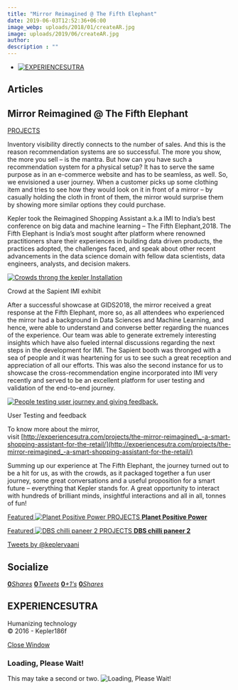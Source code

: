 ```yaml
---
title: "Mirror Reimagined @ The Fifth Elephant"
date: 2019-06-03T12:52:36+06:00
image_webp: uploads/2018/01/createAR.jpg
image: uploads/2019/06/createAR.jpg
author: 
description : ""
---
```


*   [![EXPERIENCESUTRA](/wp-content/themes/tresor-theme/images/logo.png)](http://experiencesutra.com/)

Articles
--------

Mirror Reimagined @ The Fifth Elephant
--------------------------------------

[PROJECTS](http://experiencesutra.com/category/projects/)

Inventory visibility directly connects to the number of sales. And this is the reason recommendation systems are so successful. The more you show, the more you sell – is the mantra. But how can you have such a recommendation system for a physical setup? It has to serve the same purpose as in an e-commerce website and has to be seamless, as well. So, we envisioned a user journey. When a customer picks up some clothing item and tries to see how they would look on it in front of a mirror – by casually holding the cloth in front of them, the mirror would surprise them by showing more similar options they could purchase.

Kepler took the Reimagined Shopping Assistant a.k.a IMI to India’s best conference on big data and machine learning – The Fifth Elephant,2018. The Fifth Elephant is India’s most sought after platform where renowned practitioners share their experiences in building data driven products, the practices adopted, the challenges faced, and speak about other recent advancements in the data science domain with fellow data scientists, data engineers, analysts, and decision makers.

[![Crowds throng the kepler Installation](http://experiencesutra.com/wp-content/uploads/2018/08/9-1024x576.jpg)](http://experiencesutra.com/wp-content/uploads/2018/08/9.jpg)

Crowd at the Sapient IMI exhibit

After a successful showcase at GIDS2018, the mirror received a great response at the Fifth Elephant, more so, as all attendees who experienced the mirror had a background in Data Sciences and Machine Learning, and hence, were able to understand and converse better regarding the nuances of the experience. Our team was able to generate extremely interesting insights which have also fueled internal discussions regarding the next steps in the development for IMI. The Sapient booth was thronged with a sea of people and it was heartening for us to see such a great reception and appreciation of all our efforts. This was also the second instance for us to showcase the cross-recommendation engine incorporated into IMI very recently and served to be an excellent platform for user testing and validation of the end-to-end journey.

[![People testing user journey and giving feedback.](http://experiencesutra.com/wp-content/uploads/2018/08/8.jpg)](http://experiencesutra.com/wp-content/uploads/2018/08/8.jpg)

User Testing and feedback

To know more about the mirror, visit [http://experiencesutra.com/projects/the-mirror-reimagined\_-a-smart-shopping-assistant-for-the-retail/](http://experiencesutra.com/projects/the-mirror-reimagined_-a-smart-shopping-assistant-for-the-retail/)

Summing up our experience at The Fifth Elephant, the journey turned out to be a hit for us, as with the crowds, as it packaged together a fun user journey, some great conversations and a useful proposition for a smart future – everything that Kepler stands for. A great opportunity to interact with hundreds of brilliant minds, insightful interactions and all in all, tonnes of fun!

[Featured ![Planet Positive Power](http://experiencesutra.com/wp-content/uploads/2017/10/3-397x310_c.jpeg)   PROJECTS **Planet Positive Power**](http://experiencesutra.com/projects/planet-positive-power/) 

[Featured ![DBS chilli paneer 2](http://experiencesutra.com/wp-content/uploads/2016/01/Chilli-Paneer-790x500-397x310_c.jpg)   PROJECTS **DBS chilli paneer 2**](http://experiencesutra.com/projects/dbs-chilli-paneer-2/) 

[Tweets by @keplervaani](https://twitter.com/twitterdev)

Socialize
---------

[**0**_Shares_](http://www.facebook.com/sharer/sharer.php?u=http://experiencesutra.com) [**0**_Tweets_](#) [**0**_+1's_](https://plus.google.com/share?url=http://experiencesutra.com) [**0**_Shares_](http://www.linkedin.com/shareArticle?mini=true&url=http://experiencesutra.com&title=EXPERIENCESUTRA+-+Humanizing+Technology)

EXPERIENCESUTRA
---------------

Humanizing technology  
© 2016 - Kepler186f

[Close Window](#)

### Loading, Please Wait!

This may take a second or two. ![Loading, Please Wait!](http://experiencesutra.com/wp-content/themes/tresor-theme/images/loading.gif "Loading, Please Wait!")